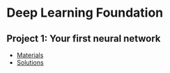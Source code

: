 # Deep Learning Foundation

## Project 1: Your first neural network

* [Materials](https://github.com/udacity/deep-learning/blob/master/first-neural-network/DLND%20Your%20first%20neural%20network.ipynb)
* [Solutions](https://github.com/tangrui/deep-learning-nanodegree-foundation/blob/master/DLND-your-first-network/dlnd-your-first-neural-network.ipynb)
